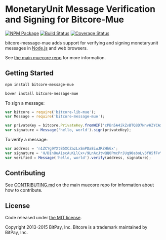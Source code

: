 # MonetaryUnit Message Verification and Signing for Bitcore-Mue


[![NPM Package](https://img.shields.io/npm/v/bitcore-message-mue.svg?style=flat-square)](https://www.npmjs.org/package/bitcore-message-mue)
[![Build Status](https://img.shields.io/travis/muecoin/bitcore-message-mue.svg?branch=master&style=flat-square)](https://travis-ci.org/muecoin/bitcore-message-mue)
[![Coverage Status](https://img.shields.io/coveralls/bitpay/bitcore-message-mue.svg?style=flat-square)](https://coveralls.io/r/muecoin/bitcore-message-mue?branch=master)

bitcore-message-mue adds support for verifying and signing monetaryunit messages in [Node.js](http://nodejs.org/) and web browsers.

See [the main muecore repo](https://github.com/muecoin/muecore) for more information.

## Getting Started

```sh
npm install bitcore-message-mue
```

```sh
bower install bitcore-message-mue
```

To sign a message:

```javascript
var bitcore = require('bitcore-lib-mue');
var Message = require('bitcore-message-mue');

var privateKey = bitcore.PrivateKey.fromWIF('cPBn5A4ikZvBTQ8D7NnvHZYCAxzDZ5Z2TSGW2LkyPiLxqYaJPBW4');
var signature = Message('hello, world').sign(privateKey);
```

To verify a message:

```javascript
var address = 'n1ZCYg9YXtB5XCZazLxSmPDa8iwJRZHhGx';
var signature = 'H/DIn8uA1scAuKLlCx+/9LnAcJtwQQ0PmcPrJUq90aboLv3fH5fFvY+vmbfOSFEtGarznYli6ShPr9RXwY9UrIY=';
var verified = Message('hello, world').verify(address, signature);
```

## Contributing

See [CONTRIBUTING.md](https://github.com/muecoin/muecore/blob/master/CONTRIBUTING.md) on the main muecore repo for information about how to contribute.

## License

Code released under [the MIT license](https://github.com/bitpay/bitcore/blob/master/LICENSE).

Copyright 2013-2015 BitPay, Inc. Bitcore is a trademark maintained by BitPay, Inc.

